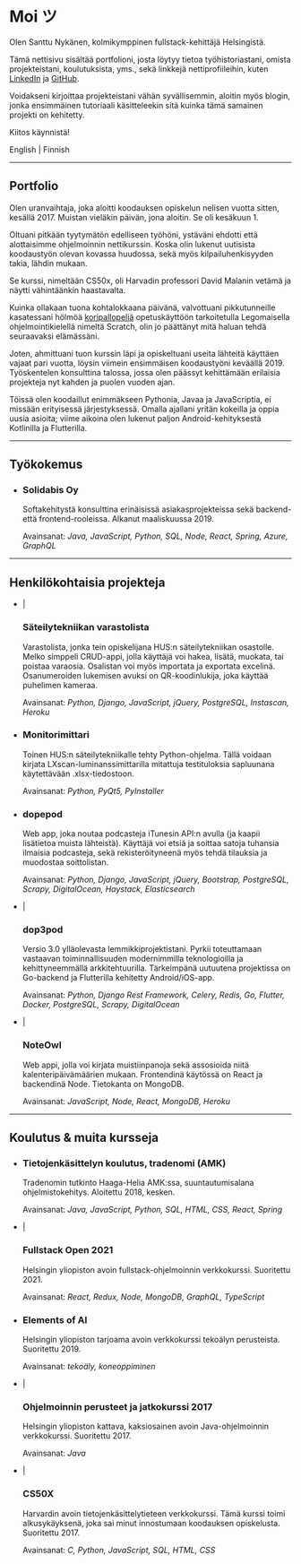 <v-img src="index.png" alt="Kuva minusta"></v-img>

# Moi ツ

Olen Santtu Nykänen, kolmikymppinen fullstack-kehittäjä Helsingistä.

Tämä nettisivu sisältää <nuxt-link to="/portfolio">portfolioni</nuxt-link>, josta löytyy tietoa työhistoriastani, 
omista projekteistani, koulutuksista, yms., sekä linkkejä nettiprofiileihin, kuten
<a href='https://www.linkedin.com/in/santtu-nykanen/'>LinkedIn</a> ja <a href='https://github.com/cyanidesayonara'>GitHub</a>.

Voidakseni kirjoittaa projekteistani vähän syvällisemmin, aloitin myös <nuxt-link to="/blog">blogin</nuxt-link>, jonka
ensimmäinen tutoriaali käsitteleekin sitä kuinka tämä samainen projekti on kehitetty. 

Kiitos käynnistä!

<p>
  <nuxt-link to="/portfolio" exact>
    English
  </nuxt-link>
  <span class="pipe"> | </span>
  <nuxt-link to="/portfolio/fi">
    Finnish
  </nuxt-link>
</p>

***

## Portfolio

Olen uranvaihtaja, joka aloitti koodauksen opiskelun nelisen vuotta sitten, kesällä 2017. Muistan vieläkin päivän, jona
aloitin. Se oli kesäkuun 1.

Oltuani pitkään tyytymätön edelliseen työhöni, ystäväni ehdotti että alottaisimme ohjelmoinnin nettikurssin. Koska olin
lukenut uutisista koodaustyön olevan kovassa huudossa, sekä myös kilpailuhenkisyyden takia, lähdin mukaan.

Se kurssi, nimeltään CS50x, oli Harvadin professori David Malanin vetämä ja näytti vähintäänkin haastavalta. 

Kuinka ollakaan tuona kohtalokkaana päivänä, valvottuani pikkutunneille kasatessani hölmöä
<a href="https://scratch.mit.edu/projects/164378114/">koripallopeliä</a> opetuskäyttöön tarkoitetulla Legomaisella
ohjelmointikielellä nimeltä Scratch, olin jo päättänyt mitä haluan tehdä seuraavaksi elämässäni.

Joten, ahmittuani tuon kurssin läpi ja opiskeltuani useita lähteitä käyttäen vajaat pari vuotta, löysin viimein ensimmäisen
koodaustyöni keväällä 2019. Työskentelen konsulttina talossa, jossa olen päässyt kehittämään erilaisia projekteja nyt
kahden ja puolen vuoden ajan.

Töissä olen koodaillut enimmäkseen Pythonia, Javaa ja JavaScriptia, ei missään erityisessä järjestyksessä. Omalla 
ajallani yritän kokeilla ja oppia uusia asioita; viime aikoina olen lukenut paljon Android-kehityksestä Kotlinilla ja
Flutterilla.

***

## Työkokemus
*
  <aside>
    <a rel="noreferrer" href="https://www.linkedin.com/company/solidabis/">
      <font-awesome-icon :icon="['fab', 'linkedin']"/>
    </a>
  </aside>

  ### Solidabis Oy

  Softakehitystä konsulttina erinäisissä asiakasprojekteissa sekä backend- että frontend-rooleissa. Alkanut maaliskuussa
  2019.

  Avainsanat: *Java, JavaScript, Python, SQL, Node, React, Spring, Azure, GraphQL*

***

## Henkilökohtaisia projekteja
*
  <aside>
    <a href="https://varastolista.herokuapp.com/">
      <font-awesome-icon :icon="['fas', 'external-link-alt']"/>
        </a>
          <span class="pipe"> | </span>
        <a href="https://github.com/cyanidesayonara/varastolista">
      <font-awesome-icon :icon="['fab', 'github']"/>
    </a>
  </aside>
  
  ### Säteilytekniikan varastolista
  
  Varastolista, jonka tein opiskelijana HUS:n säteilytekniikan osastolle. Melko simppeli CRUD-appi, jolla käyttäjä voi
  hakea, lisätä, muokata, tai poistaa varaosia. Osalistan voi myös importata ja exportata excelinä. Osanumeroiden
  lukemisen avuksi on QR-koodinlukija, joka käyttää puhelimen kameraa.
  
  Avainsanat: *Python, Django, JavaScript, jQuery, PostgreSQL, Instascan, Heroku*

*
  <aside>
    <a href="https://github.com/cyanidesayonara/monitorimittari">
      <font-awesome-icon :icon="['fab', 'github']"/>
    </a>
  </aside>
  
  ### Monitorimittari
  
  Toinen HUS:n säteilytekniikalle tehty Python-ohjelma. Tällä voidaan kirjata LXscan-luminanssimittarilla mitattuja
  testituloksia sapluunana käytettävään .xlsx-tiedostoon.
  
  Avainsanat: *Python, PyQt5, PyInstaller*

*
  <aside>
    <a href="https://github.com/cyanidesayonara/dopepod">
      <font-awesome-icon :icon="['fab', 'github']"/>
    </a>
  </aside>
  
  ### dopepod
  
  Web app, joka noutaa podcasteja iTunesin API:n avulla (ja kaapii lisätietoa muista lähteistä). Käyttäjä voi etsiä ja
  soittaa satoja tuhansia ilmaisia podcasteja, sekä rekisteröityneenä myös tehdä tilauksia ja muodostaa soittolistan.
  
  Avainsanat: *Python, Django, JavaScript, jQuery, Bootstrap, PostgreSQL, Scrapy, DigitalOcean, Haystack, Elasticsearch*

*
  <aside>
    <a href="https://dop3pod.herokuapp.com/">
      <font-awesome-icon :icon="['fas', 'external-link-alt']"/>
    </a>
    <span class="pipe"> | </span>
    <a href="https://github.com/cyanidesayonara/dop3pod">
      <font-awesome-icon :icon="['fab', 'github']"/>
    </a>
  </aside>
  
  ### dop3pod
  
  Versio 3.0 ylläolevasta lemmikkiprojektistani. Pyrkii toteuttamaan vastaavan toiminnallisuuden modernimmilla
  teknologioilla ja kehittyneemmällä arkkitehtuurilla. Tärkeimpänä uutuutena projektissa on Go-backend ja Flutterilla
  kehitetty Android/iOS-app.
  
  Avainsanat: *Python, Django Rest Framework, Celery, Redis, Go, Flutter, Docker, PostgreSQL, Scrapy, DigitalOcean*

*
  <aside>
    <a href="https://noteowl.herokuapp.com/">
      <font-awesome-icon :icon="['fas', 'external-link-alt']"/>
    </a>
    <span class="pipe"> | </span>
    <a href="https://github.com/cyanidesayonara/noteowl">
      <font-awesome-icon :icon="['fab', 'github']"/>
    </a>
  </aside>
  
  ### NoteOwl
  
  Web appi, jolla voi kirjata muistiinpanoja sekä assosioida niitä kalenteripäivämäärien mukaan. Frontendinä käytössä on
  React ja backendinä Node. Tietokanta on MongoDB.
  
  Avainsanat: *JavaScript, Node, React, MongoDB, Heroku*

***

## Koulutus & muita kursseja
*
  <aside>
    <a rel="noreferrer" href="https://www.haaga-helia.fi/fi/tietojenkasittelyn-koulutus-tradenomi-amk">
      <font-awesome-icon :icon="['fas', 'external-link-alt']"/>
    </a
    >
  </aside>
  
  ### Tietojenkäsittelyn koulutus, tradenomi (AMK)
  
  Tradenomin tutkinto Haaga-Helia AMK:ssa, suuntautumisalana ohjelmistokehitys. Aloitettu 2018, kesken.
  
  Avainsanat: *Java, JavaScript, Python, SQL, HTML, CSS, React, Spring*

*
  <aside>
    <a rel="noreferrer" href="https://fullstackopen.com/">
      <font-awesome-icon :icon="['fas', 'external-link-alt']"/>
    </a>
    <span class="pipe"> | </span>
    <a href="https://github.com/cyanidesayonara/fullstack-mooc-2021">
      <font-awesome-icon :icon="['fab', 'github']"/>
    </a>
  </aside>
  
  ### Fullstack Open 2021
  
  Helsingin yliopiston avoin fullstack-ohjelmoinnin verkkokurssi. Suoritettu 2021.
  
  Avainsanat: *React, Redux, Node, MongoDB, GraphQL, TypeScript*

*
  <aside>
    <a rel="noreferrer" href="https://www.elementsofai.com/fi">
      <font-awesome-icon :icon="['fas', 'external-link-alt']"/>
    </a>
  </aside>
  
  ### Elements of AI
  
  Helsingin yliopiston tarjoama avoin verkkokurssi tekoälyn perusteista. Suoritettu 2019.
  
  Avainsanat: *tekoäly, koneoppiminen*

*
  <aside>
    <a rel="noreferrer" href="https://2017-ohjelmointi.github.io/">
      <font-awesome-icon :icon="['fas', 'external-link-alt']"/>
    </a>
    <span class="pipe"> | </span>
    <a href="https://github.com/cyanidesayonara/java-mooc">
      <font-awesome-icon :icon="['fab', 'github']"/>
    </a>
  </aside>
  
  ### Ohjelmoinnin perusteet ja jatkokurssi 2017
  
  Helsingin yliopiston kattava, kaksiosainen avoin Java-ohjelmoinnin verkkokurssi. Suoritettu 2017.
  
  Avainsanat: *Java*

*
  <aside>
    <a rel="noreferrer" href="https://www.edx.org/course/introduction-computer-science-harvardx-cs50x">
      <font-awesome-icon :icon="['fas', 'external-link-alt']"/>
    </a>
    <span class="pipe"> | </span>
    <a href="https://github.com/cyanidesayonara/cs50-mooc">
      <font-awesome-icon :icon="['fab', 'github']"/>
    </a>
  </aside>
  
  ### CS50X
  
  Harvardin avoin tietojenkäsittelytieteen verkkokurssi. Tämä kurssi toimi alkusykäyksenä, joka sai minut innostumaan
  koodauksen opiskelusta. Suoritettu 2017.
  
  Avainsanat: *C, Python, JavaScript, SQL, HTML, CSS*
